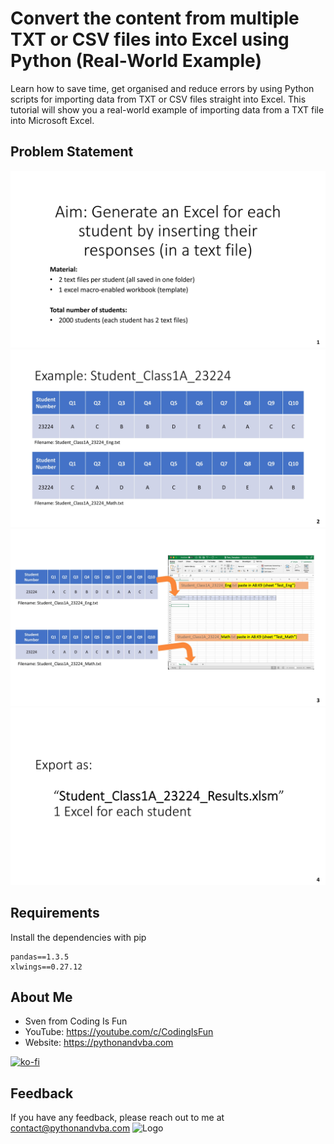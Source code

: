 # Convert the content from multiple TXT or CSV files into Excel using Python (Real-World Example)
Learn how to save time, get organised and reduce errors by using Python scripts for importing data from TXT or CSV files straight into Excel. This tutorial will show you a real-world example of importing data from a TXT file into Microsoft Excel.

## Problem Statement
![Problem](./images/Problemstatement_1.jpg?raw=true "Problem")
![Problem](./images/Problemstatement_2.jpg?raw=true "Problem")
![Problem](./images/Problemstatement_3.jpg?raw=true "Problem")
![Problem](./images/Problemstatement_4.jpg?raw=true "Problem")

## Requirements
Install the dependencies with pip
```console
pandas==1.3.5
xlwings==0.27.12
```

## About Me
- Sven from Coding Is Fun
- YouTube: https://youtube.com/c/CodingIsFun
- Website: https://pythonandvba.com

[![ko-fi](https://ko-fi.com/img/githubbutton_sm.svg)](https://ko-fi.com/X7X47Q0EG)

## Feedback
If you have any feedback, please reach out to me at contact@pythonandvba.com
![Logo](https://www.pythonandvba.com/banner-img)
